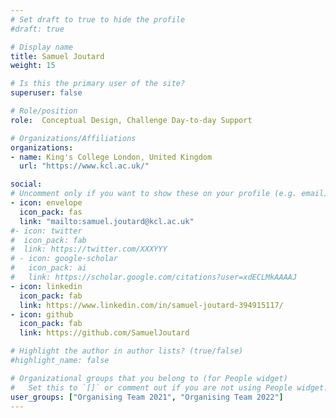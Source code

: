 ```yaml
---
# Set draft to true to hide the profile
#draft: true

# Display name
title: Samuel Joutard
weight: 15

# Is this the primary user of the site?
superuser: false

# Role/position
role:  Conceptual Design, Challenge Day-to-day Support

# Organizations/Affiliations
organizations:
- name: King's College London, United Kingdom
  url: "https://www.kcl.ac.uk/"

social:
# Uncomment only if you want to show these on your profile (e.g. email)
- icon: envelope
  icon_pack: fas
  link: "mailto:samuel.joutard@kcl.ac.uk"
#- icon: twitter
#  icon_pack: fab
#  link: https://twitter.com/XXXYYY
# - icon: google-scholar
#   icon_pack: ai
#   link: https://scholar.google.com/citations?user=xdECLMkAAAAJ
- icon: linkedin
  icon_pack: fab
  link: https://www.linkedin.com/in/samuel-joutard-394915117/
- icon: github
  icon_pack: fab
  link: https://github.com/SamuelJoutard

# Highlight the author in author lists? (true/false)
#highlight_name: false

# Organizational groups that you belong to (for People widget)
#   Set this to `[]` or comment out if you are not using People widget.
user_groups: ["Organising Team 2021", "Organising Team 2022"]
---
```


